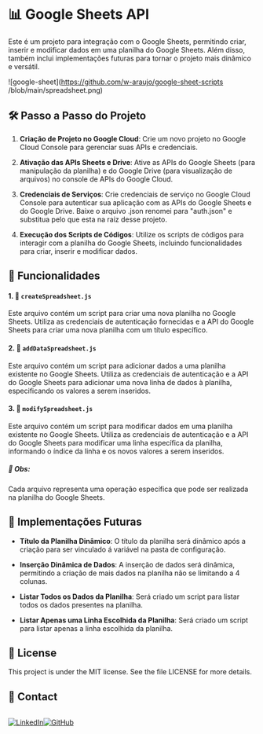# 📊 Google Sheets API

Este é um projeto para integração com o Google Sheets, permitindo criar, inserir e modificar dados em uma planilha do Google Sheets. Além disso, também inclui implementações futuras para tornar o projeto mais dinâmico e versátil.

![google-sheet](https://github.com/w-araujo/google-sheet-scripts
/blob/main/spreadsheet.png)

## 🛠️ Passo a Passo do Projeto

1. **Criação de Projeto no Google Cloud**: Crie um novo projeto no Google Cloud Console para gerenciar suas APIs e credenciais.

2. **Ativação das APIs Sheets e Drive**: Ative as APIs do Google Sheets (para manipulação da planilha) e do Google Drive (para visualização de arquivos) no console de APIs do Google Cloud.

3. **Credenciais de Serviços**: Crie credenciais de serviço no Google Cloud Console para autenticar sua aplicação com as APIs do Google Sheets e do Google Drive. Baixe o arquivo .json renomei para "auth.json" e substitua pelo que esta na raiz desse projeto.

4. **Execução dos Scripts de Códigos**: Utilize os scripts de códigos para interagir com a planilha do Google Sheets, incluindo funcionalidades para criar, inserir e modificar dados.

## 🚀 Funcionalidades

#### 1. 📄 `createSpreadsheet.js`

Este arquivo contém um script para criar uma nova planilha no Google Sheets. Utiliza as credenciais de autenticação fornecidas e a API do Google Sheets para criar uma nova planilha com um título específico.

#### 2. 📄 `addDataSpreadsheet.js`

Este arquivo contém um script para adicionar dados a uma planilha existente no Google Sheets. Utiliza as credenciais de autenticação e a API do Google Sheets para adicionar uma nova linha de dados à planilha, especificando os valores a serem inseridos.

#### 3. 📄 `modifySpreadsheet.js`

Este arquivo contém um script para modificar dados em uma planilha existente no Google Sheets. Utiliza as credenciais de autenticação e a API do Google Sheets para modificar uma linha específica da planilha, informando o índice da linha e os novos valores a serem inseridos.

##### 📌 Obs: 
Cada arquivo representa uma operação específica que pode ser realizada na planilha do Google Sheets.

## 🌟 Implementações Futuras

- **Título da Planilha Dinâmico**: O título da planilha será dinâmico após a criação para ser vinculado á variável na pasta de configuração.

- **Inserção Dinâmica de Dados**: A inserção de dados será dinâmica, permitindo a criação de mais dados na planilha não se limitando a 4 colunas.

- **Listar Todos os Dados da Planilha**: Será criado um script para listar todos os dados presentes na planilha.

- **Listar Apenas uma Linha Escolhida da Planilha**: Será criado um script para listar apenas a linha escolhida da planilha.

## 📝 License

This project is under the MIT license. See the file LICENSE for more details.

## 📧 Contact

<div style="display: flex">

[![LinkedIn](https://img.shields.io/badge/LinkedIn-0077B5?style=for-the-badge&logo=linkedin&logoColor=white)](https://www.linkedin.com/in/wesley-araujo-a99198201/)

[![GitHub](https://img.shields.io/badge/GitHub-100000?style=for-the-badge&logo=github&logoColor=white)](https://github.com/w-araujo)

</div>